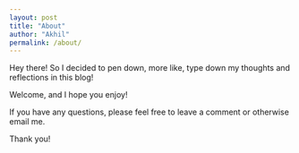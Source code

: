 ```yaml
---
layout: post
title: "About"
author: "Akhil"
permalink: /about/
---
```


Hey there! So I decided to pen down, more like, type down my thoughts and reflections in this blog!

Welcome, and I hope you enjoy!

If you have any questions, please feel free to leave a comment or otherwise email me.

Thank you!

